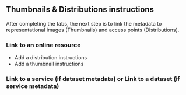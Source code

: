
## Thumbnails & Distributions instructions
After completing the tabs, the next step is to link the metadata to representational images (Thumbnails) and access points (Distributions). 

### Link to an online resource
* Add a distribution instructions
* Add a thumbnail instructions

### Link to a service (if dataset metadata) or Link to a dataset (if service metadata)



    
